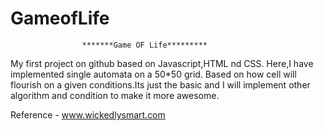 # GameofLife
                    *******Game OF Life********* 
My first project on github based on Javascript,HTML nd CSS. Here,I have implemented single automata on a 50*50 grid.
Based on how cell will flourish on a given conditions.Its just the basic and I will implement other algorithm and condition to make it more awesome.

Reference - www.wickedlysmart.com

